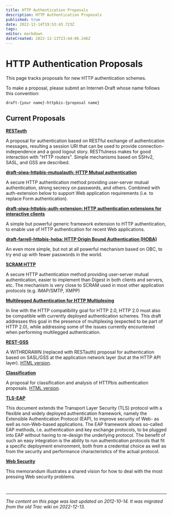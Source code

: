 ```yaml
---
title: HTTP Authentication Proposals
description: HTTP Authentication Proposals
published: true
date: 2022-12-14T19:53:43.723Z
tags: 
editor: markdown
dateCreated: 2022-12-13T23:44:06.246Z
---
```


# HTTP Authentication Proposals

This page tracks proposals for new HTTP authentication schemes.

To make a proposal, please submit an Internet-Draft whose name follows this convention:

    draft-{your name}-httpbis-{proposal name}

## Current Proposals

**[RESTauth](http://tools.ietf.org/html/draft-williams-http-rest-auth)**

A proposal for authentication based on RESTful exchange of authentication messages, resulting a session URI that can be used to provide connection-independence and a good logout story. RESTfulness makes for good interaction with "HTTP routers". Simple mechanisms based on SSHv2, SASL, and GSS are described.

**[draft-oiwa-httpbis-mutualauth: HTTP Mutual authentication](/group/httpbis/HttpAuthProposals/MutualAuth)**

A secure HTTP authentication method providing user-server mutual authentication, strong secrecy on passwords, and others. Combined with auth-extension below to support Web application requirements (i.e. to replace Form authentication).

**[draft-oiwa-httpbis-auth-extension: HTTP authentication extensions for interactive clients](/group/httpbis/HttpAuthProposals/AuthExtension)**

A simple but powerful generic framework extension to HTTP authentication, to enable use of HTTP authentication for recent Web applications.

**[draft-farrell-httpbis-hoba: HTTP Origin Bound Authentication (HOBA)](http://tools.ietf.org/html/draft-farrell-httpbis-hoba)**

An even more simple, but not at all powerful mechanism based on OBC, to try end up with fewer passwords in the world.

**[SCRAM HTTP](http://tools.ietf.org/html/draft-melnikov-httpbis-scram-auth)**

A secure HTTP authentication method providing user-server mutual authentication, easier to implement than Digest in both clients and servers, etc. The mechanism is very close to SCRAM used in most other application protocols (e.g. IMAP/SMTP, XMPP)

**[Multilegged Authentication for HTTP Multiplexing](http://tools.ietf.org/html/draft-montenegro-httpbis-multilegged-auth)**

In line with the HTTP compatibility goal for HTTP 2.0, HTTP 2.0 must also be compatible with currently deployed authentication schemes. This draft addresses this goal in the presence of multiplexing (expected to be part of HTTP 2.0), while addressing some of the issues currently encountered when performing multilegged authentication.

**[REST-GSS](http://tools.ietf.org/id/draft-williams-rest-gss-01.txt)**

A WITHRDRAWN (replaced with RESTauth) proposal for authentication based on SASL/GSS at the application network layer (but at the HTTP API layer). [HTML version](http://tools.ietf.org/html/draft-williams-rest-gss-01).

**[Classification](http://tools.ietf.org/id/draft-williams-httpbis-auth-classification-01.txt)**

A proposal for classification and analysis of HTTPbis authentication proposals. [HTML version](http://tools.ietf.org/html/draft-williams-httpbis-auth-classification-01).

**[TLS-EAP](http://tools.ietf.org/html/draft-nir-tls-eap-13)**

This document extends the Transport Layer Security (TLS) protocol with a flexible and widely deployed authentication framework, namely the Extensible Authentication Protocol (EAP), to improve security of Web- as well as non-Web-based applications. The EAP framework allows so-called EAP methods, i.e. authentication and key exchange protocols, to be plugged into EAP without having to re-design the underlying protocol. The benefit of such an easy integration is the ability to run authentication protocols that fit a specific deployment environment, both from a credential choice as well as from the security and performance characteristics of the actual protocol.

**[Web Security](http://tools.ietf.org/html/draft-tschofenig-secure-the-web)**

This memorandum illustrates a shared vision for how to deal with the most pressing Web security problems.


&nbsp;
&nbsp;
&nbsp;
&nbsp;

---
*The content on this page was last updated on 2012-10-14. It was migrated from the old Trac wiki on 2022-12-13.*